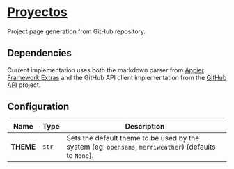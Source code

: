 # [Proyectos](http://proyectos.hive.pt)

Project page generation from GitHub repository.

## Dependencies

Current implementation uses both the markdown parser from [Appier Framework Extras](https://github.com/hivesolutions/appier_extras) and the GitHub API client implementation from the [GitHub API](https://github.com/hivesolutions/github_api) project.

## Configuration

| Name | Type | Description |
| ----- | ----- | ----- |
| **THEME** | `str` | Sets the default theme to be used by the system (eg: `opensans`, `merriweather`)  (defaults to `None`). |
